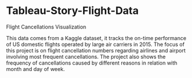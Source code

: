 # Tableau-Story-Flight-Data
Flight Cancellations Visualization


This data comes from a Kaggle dataset, it tracks the on-time performance of US domestic flights operated by large air carriers in 2015. The focus of this project is on flight cancellation numbers regarding airlines and airport involving most frequent cancellations. 
The project also shows the frequency of cancellations caused by different reasons in relation with month and day of week.
